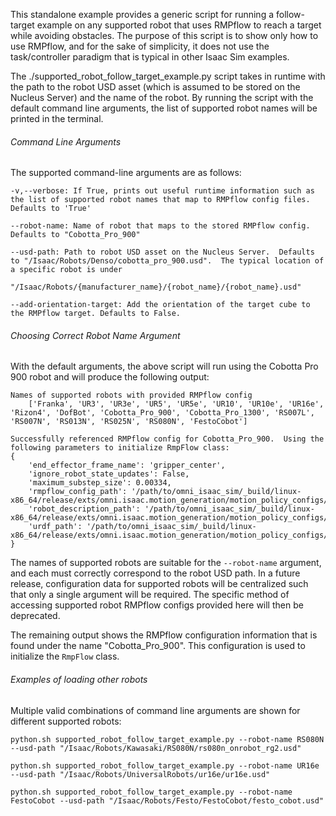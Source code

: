 This standalone example provides a generic script for running a follow-target example on any supported robot that uses RMPflow to reach a target while avoiding obstacles.  The purpose of this script is to show only how to use RMPflow, and for the sake of simplicity, it does not use the task/controller paradigm that is typical in other Isaac Sim examples.

The ./supported_robot_follow_target_example.py script takes in runtime with the path to the robot USD asset (which is assumed to be stored on the Nucleus Server) and the name of the robot.  By running the script with the default command line arguments, the list of supported robot names will be printed in the terminal.

###### Command Line Arguments

The supported command-line arguments are as follows:

    -v,--verbose: If True, prints out useful runtime information such as the list of supported robot names that map to RMPflow config files.  Defaults to 'True'

    --robot-name: Name of robot that maps to the stored RMPflow config.  Defaults to "Cobotta_Pro_900"

    --usd-path: Path to robot USD asset on the Nucleus Server.  Defaults to "/Isaac/Robots/Denso/cobotta_pro_900.usd".  The typical location of a specific robot is under 
                "/Isaac/Robots/{manufacturer_name}/{robot_name}/{robot_name}.usd"

    --add-orientation-target: Add the orientation of the target cube to the RMPflow target. Defaults to False.


###### Choosing Correct Robot Name Argument

With the default arguments, the above script will run using the Cobotta Pro 900 robot and will produce the following output:

    Names of supported robots with provided RMPflow config
        ['Franka', 'UR3', 'UR3e', 'UR5', 'UR5e', 'UR10', 'UR10e', 'UR16e', 'Rizon4', 'DofBot', 'Cobotta_Pro_900', 'Cobotta_Pro_1300', 'RS007L', 'RS007N', 'RS013N', 'RS025N', 'RS080N', 'FestoCobot']

    Successfully referenced RMPflow config for Cobotta_Pro_900.  Using the following parameters to initialize RmpFlow class:
    {
        'end_effector_frame_name': 'gripper_center',
        'ignore_robot_state_updates': False,
        'maximum_substep_size': 0.00334,
        'rmpflow_config_path': '/path/to/omni_isaac_sim/_build/linux-x86_64/release/exts/omni.isaac.motion_generation/motion_policy_configs/./Denso/cobotta_pro_900/rmpflow/cobotta_rmpflow_common.yaml',
        'robot_description_path': '/path/to/omni_isaac_sim/_build/linux-x86_64/release/exts/omni.isaac.motion_generation/motion_policy_configs/./Denso/cobotta_pro_900/rmpflow/robot_descriptor.yaml',
        'urdf_path': '/path/to/omni_isaac_sim/_build/linux-x86_64/release/exts/omni.isaac.motion_generation/motion_policy_configs/./Denso/cobotta_pro_900/rmpflow/../cobotta_pro_900_gripper_frame.urdf'
    }

The names of supported robots are suitable for the `--robot-name` argument, and each must correctly correspond to the robot USD path.  In a future release, configuration data for supported robots will be centralized such that only a single argument will be required.  The specific method of accessing supported robot RMPflow configs provided here will then be deprecated.

The remaining output shows the RMPflow configuration information that is found under the name "Cobotta_Pro_900".  This configuration is used to initialize the `RmpFlow` class.


###### Examples of loading other robots

Multiple valid combinations of command line arguments are shown for different supported robots:

    python.sh supported_robot_follow_target_example.py --robot-name RS080N --usd-path "/Isaac/Robots/Kawasaki/RS080N/rs080n_onrobot_rg2.usd"

    python.sh supported_robot_follow_target_example.py --robot-name UR16e --usd-path "/Isaac/Robots/UniversalRobots/ur16e/ur16e.usd"

    python.sh supported_robot_follow_target_example.py --robot-name FestoCobot --usd-path "/Isaac/Robots/Festo/FestoCobot/festo_cobot.usd"


